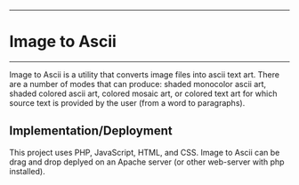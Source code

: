 --------------------------
# Image to Ascii
--------------------------

Image to Ascii is a utility that converts image files into ascii text art. There are a number of modes that can produce: shaded monocolor ascii art, shaded colored ascii art, colored mosaic art, or colored text art for which source text is provided by the user (from a word to paragraphs).

Implementation/Deployment
---------------------------------
This project uses PHP, JavaScript, HTML, and CSS. Image to Ascii can be drag and drop deplyed on an Apache server (or other web-server with php installed).
